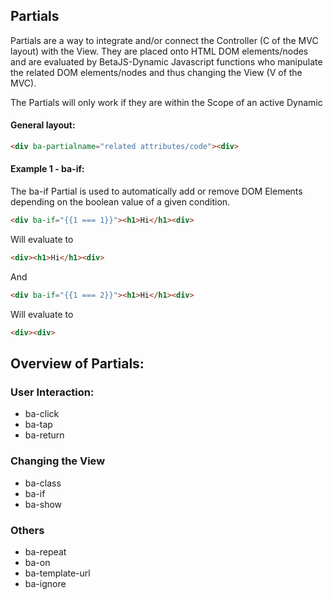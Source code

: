 
## Partials

Partials are a way to integrate and/or connect the Controller (C of the MVC layout) with the View.
They are placed onto HTML DOM elements/nodes and are evaluated by BetaJS-Dynamic Javascript functions who
manipulate the related DOM elements/nodes and thus changing the View (V of the MVC).

The Partials will only work if they are within the Scope of an active Dynamic

#### General layout:

```html
<div ba-partialname="related attributes/code"><div>
```

#### Example 1 - ba-if:

The ba-if Partial is used to automatically add or remove DOM Elements depending on the
boolean value of a given condition.

```html
<div ba-if="{{1 === 1}}"><h1>Hi</h1><div>
```

Will evaluate to

```html
<div><h1>Hi</h1><div>
```

And


```html
<div ba-if="{{1 === 2}}"><h1>Hi</h1><div>
```

Will evaluate to

```html
<div><div>
```

## Overview of Partials:

### User Interaction:

- ba-click
- ba-tap
- ba-return

### Changing the View

- ba-class
- ba-if
- ba-show

### Others

- ba-repeat
- ba-on
- ba-template-url
- ba-ignore